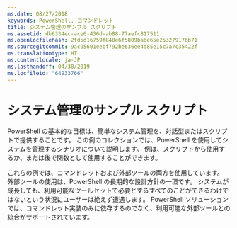 ```yaml
---
ms.date: 08/27/2018
keywords: PowerShell, コマンドレット
title: システム管理のサンプル スクリプト
ms.assetid: db6334ec-ace6-436d-ab88-77aefc817511
ms.openlocfilehash: 2fd5d16759f840e6f5809ba6e65e253279176b71
ms.sourcegitcommit: 9ac95601eebf792be636ee4d85e15c7a7c35422f
ms.translationtype: HT
ms.contentlocale: ja-JP
ms.lasthandoff: 04/30/2019
ms.locfileid: "64933766"
---
```

# <a name="sample-scripts-for-system-administration"></a>システム管理のサンプル スクリプト

PowerShell の基本的な目標は、簡単なシステム管理を、対話型またはスクリプトで提供することです。 この例のコレクションでは、PowerShell を使用してシステムを管理するシナリオについて説明します。 例は、スクリプトから使用するか、または後で関数として使用することができます。

これらの例では、コマンドレットおよび外部ツールの両方を使用しています。 外部ツールの使用は、PowerShell の長期的な設計方針の一環です。 システムが成長しても、利用可能なツールセットで必要とするすべてのことができるわけではないという状況にユーザーは絶えず遭遇します。 PowerShell ソリューションでは、コマンドレット実装のみに依存するのでなく、利用可能な外部ツールとの統合がサポートされています。